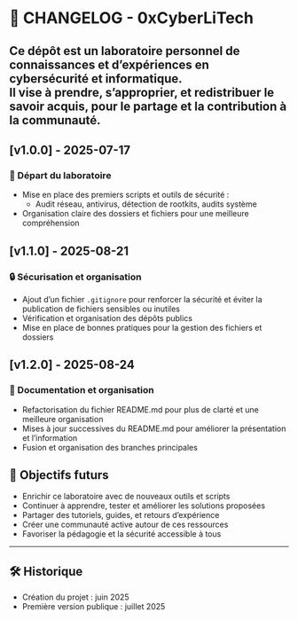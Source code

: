 # 📄 CHANGELOG - 0xCyberLiTech

Ce dépôt est un laboratoire personnel de connaissances et d’expériences en cybersécurité et informatique.  
Il vise à **prendre, s’approprier, et redistribuer** le savoir acquis, pour le partage et la contribution à la communauté.
---

## [v1.0.0] - 2025-07-17

### 🚀 Départ du laboratoire
- Mise en place des premiers scripts et outils de sécurité :
  - Audit réseau, antivirus, détection de rootkits, audits système
- Organisation claire des dossiers et fichiers pour une meilleure compréhension

## [v1.1.0] - 2025-08-21

### 🔒 Sécurisation et organisation

- Ajout d’un fichier `.gitignore` pour renforcer la sécurité et éviter la publication de fichiers sensibles ou inutiles
- Vérification et organisation des dépôts publics
- Mise en place de bonnes pratiques pour la gestion des fichiers et dossiers


## [v1.2.0] - 2025-08-24

### 📝 Documentation et organisation

- Refactorisation du fichier README.md pour plus de clarté et une meilleure organisation
- Mises à jour successives du README.md pour améliorer la présentation et l’information
- Fusion et organisation des branches principales

## 📌 Objectifs futurs

- Enrichir ce laboratoire avec de nouveaux outils et scripts
- Continuer à apprendre, tester et améliorer les solutions proposées
- Partager des tutoriels, guides, et retours d’expérience
- Créer une communauté active autour de ces ressources
- Favoriser la pédagogie et la sécurité accessible à tous

---

## 🛠 Historique

- Création du projet : juin 2025  
- Première version publique : juillet 2025
